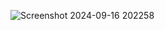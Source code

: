 ![Screenshot 2024-09-16 202258](https://github.com/user-attachments/assets/0419f6aa-b7fd-4598-a910-57c4fe399711)

